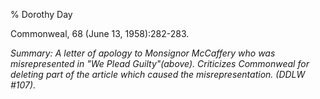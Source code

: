 % Dorothy Day

Commonweal, 68 (June 13, 1958):282-283.

*Summary: A letter of apology to Monsignor McCaffery who was
misrepresented in "We Plead Guilty"(above). Criticizes Commonweal for
deleting part of the article which caused the misrepresentation. (DDLW
\#107).*


